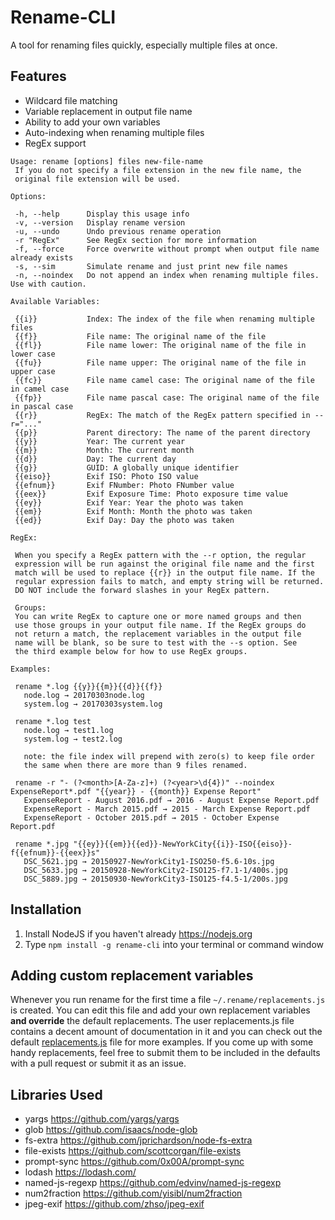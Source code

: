 # Rename-CLI
A tool for renaming files quickly, especially multiple files at once.

## Features
- Wildcard file matching
- Variable replacement in output file name
- Ability to add your own variables
- Auto-indexing when renaming multiple files
- RegEx support

```
Usage: rename [options] files new-file-name
 If you do not specify a file extension in the new file name, the
 original file extension will be used.

Options:

 -h, --help      Display this usage info
 -v, --version   Display rename version
 -u, --undo      Undo previous rename operation
 -r "RegEx"      See RegEx section for more information
 -f, --force     Force overwrite without prompt when output file name already exists
 -s, --sim       Simulate rename and just print new file names
 -n, --noindex   Do not append an index when renaming multiple files. Use with caution.

Available Variables:

 {{i}}           Index: The index of the file when renaming multiple files
 {{f}}           File name: The original name of the file
 {{fl}}          File name lower: The original name of the file in lower case
 {{fu}}          File name upper: The original name of the file in upper case
 {{fc}}          File name camel case: The original name of the file in camel case
 {{fp}}          File name pascal case: The original name of the file in pascal case
 {{r}}           RegEx: The match of the RegEx pattern specified in --r="..."
 {{p}}           Parent directory: The name of the parent directory
 {{y}}           Year: The current year
 {{m}}           Month: The current month
 {{d}}           Day: The current day
 {{g}}           GUID: A globally unique identifier
 {{eiso}}        Exif ISO: Photo ISO value
 {{efnum}}       Exif FNumber: Photo FNumber value
 {{eex}}         Exif Exposure Time: Photo exposure time value
 {{ey}}          Exif Year: Year the photo was taken
 {{em}}          Exif Month: Month the photo was taken
 {{ed}}          Exif Day: Day the photo was taken

RegEx:

 When you specify a RegEx pattern with the --r option, the regular
 expression will be run against the original file name and the first
 match will be used to replace {{r}} in the output file name. If the
 regular expression fails to match, and empty string will be returned.
 DO NOT include the forward slashes in your RegEx pattern.

 Groups:
 You can write RegEx to capture one or more named groups and then
 use those groups in your output file name. If the RegEx groups do
 not return a match, the replacement variables in the output file
 name will be blank, so be sure to test with the --s option. See
 the third example below for how to use RegEx groups.

Examples:

 rename *.log {{y}}{{m}}{{d}}{{f}}
   node.log → 20170303node.log
   system.log → 20170303system.log

 rename *.log test
   node.log → test1.log
   system.log → test2.log

   note: the file index will prepend with zero(s) to keep file order
   the same when there are more than 9 files renamed.

 rename -r "- (?<month>[A-Za-z]+) (?<year>\d{4})" --noindex ExpenseReport*.pdf "{{year}} - {{month}} Expense Report"
   ExpenseReport - August 2016.pdf → 2016 - August Expense Report.pdf
   ExpenseReport - March 2015.pdf → 2015 - March Expense Report.pdf
   ExpenseReport - October 2015.pdf → 2015 - October Expense Report.pdf

 rename *.jpg "{{ey}}{{em}}{{ed}}-NewYorkCity{{i}}-ISO{{eiso}}-f{{efnum}}-{{eex}}s"
   DSC_5621.jpg → 20150927-NewYorkCity1-ISO250-f5.6-10s.jpg
   DSC_5633.jpg → 20150928-NewYorkCity2-ISO125-f7.1-1/400s.jpg
   DSC_5889.jpg → 20150930-NewYorkCity3-ISO125-f4.5-1/200s.jpg
```

## Installation
1. Install NodeJS if you haven't already https://nodejs.org
1. Type `npm install -g rename-cli` into your terminal or command window

## Adding custom replacement variables
Whenever you run rename for the first time a file ```~/.rename/replacements.js``` is created. You can edit this file and add your own replacement variables **and override** the default replacements. The user replacements.js file contains a decent amount of documentation in it and you can check out the default [replacements.js](lib/replacements.js) file for more examples. If you come up with some handy replacements, feel free to submit them to be included in the defaults with a pull request or submit it as an issue.

## Libraries Used
- yargs https://github.com/yargs/yargs
- glob https://github.com/isaacs/node-glob
- fs-extra https://github.com/jprichardson/node-fs-extra
- file-exists https://github.com/scottcorgan/file-exists
- prompt-sync https://github.com/0x00A/prompt-sync
- lodash https://lodash.com/
- named-js-regexp https://github.com/edvinv/named-js-regexp
- num2fraction https://github.com/yisibl/num2fraction
- jpeg-exif https://github.com/zhso/jpeg-exif
